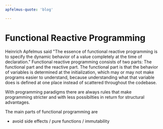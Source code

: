 ```yaml
---
apfelmus-quote: 'blog'

---
```


# Functional Reactive Programming

Heinrich Apfelmus said "The essence of functional reactive programming is to specify the dynamic behavior of a value completely at the time of declaration."
Functional reactive programming consists of two parts: The functional part and the reactive part.
The functional part is that the behavior of variables is determined at the initialization, which may or may not make programs easier to understand, because understanding what that variable does is defined at one place instead of scattered throughout the codebase.

With programming paradigms there are always rules that make programming stricter and with less possibilties in return for structural advantages.

The main parts of functional programming are

- avoid side effects / pure functions / immutability